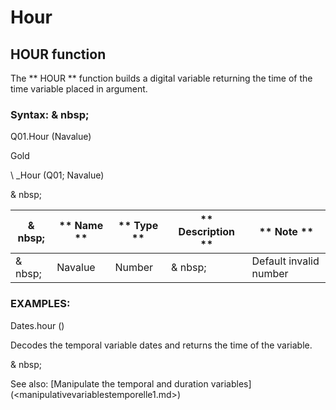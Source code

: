 # Hour

## HOUR function

The ** HOUR ** function builds a digital variable returning the time of the time variable placed in argument.

### Syntax: & nbsp;

Q01.Hour (Navalue)

Gold

\ _Hour (Q01; Navalue)

& nbsp;

|& nbsp;|** Name ** |** Type ** |** Description ** |** Note ** |
|--- |--- |--- |--- |--- |
|& nbsp;|Navalue |Number |& nbsp;|Default invalid number |

### EXAMPLES:

Dates.hour ()

Decodes the temporal variable dates and returns the time of the variable.

& nbsp;

See also: [Manipulate the temporal and duration variables] (<manipulativevariablestemporelle1.md>)